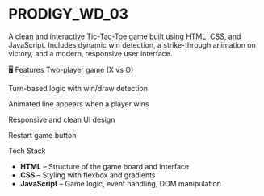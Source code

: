 # PRODIGY_WD_03
A clean and interactive Tic-Tac-Toe game built using HTML, CSS, and JavaScript. Includes dynamic win detection, a strike-through animation on victory, and a modern, responsive user interface.

🖥️ Features
Two-player game (X vs O)

Turn-based logic with win/draw detection

Animated line appears when a player wins

Responsive and clean UI design

Restart game button

Tech Stack

- **HTML** – Structure of the game board and interface
- **CSS** – Styling with flexbox and gradients
- **JavaScript** – Game logic, event handling, DOM manipulation
